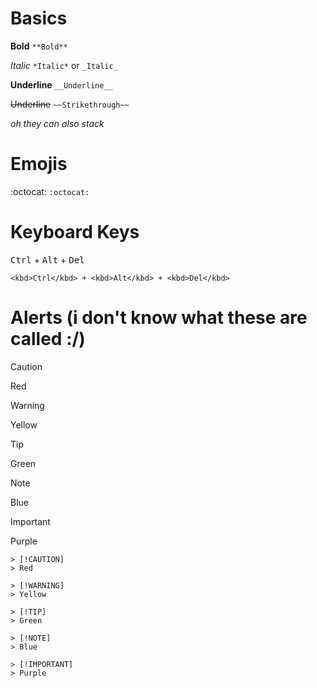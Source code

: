# Basics
**Bold**
`**Bold**`

*Italic*
`*Italic*` or `_Italic_`

__Underline__
`__Underline__`

~~Underline~~
`~~Strikethrough~~`

*oh they can also stack*

# Emojis
:octocat: `:octocat:`

# Keyboard Keys
<kbd>Ctrl</kbd> + <kbd>Alt</kbd> + <kbd>Del</kbd>
```
<kbd>Ctrl</kbd> + <kbd>Alt</kbd> + <kbd>Del</kbd>
```

# Alerts (i don't know what these are called :/)
> [!CAUTION]
> Red

> [!WARNING]
> Yellow

> [!TIP]
> Green

> [!NOTE]
> Blue

> [!IMPORTANT]
> Purple

```
> [!CAUTION]
> Red

> [!WARNING]
> Yellow

> [!TIP]
> Green

> [!NOTE]
> Blue

> [!IMPORTANT]
> Purple
```